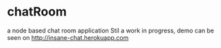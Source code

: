 # chatRoom
a node based chat room application
Stil a work in progress, demo can be seen on http://insane-chat.herokuapp.com
